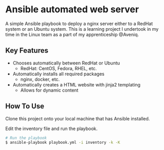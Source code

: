 # Ansible automated web server
A simple Ansible playbook to deploy a nginx server either to a RedHat system or an Ubuntu system.
This is a learning project I undertook in my time in the Linux team as a part of my apprenticeship @Aveniq.


## Key Features

* Chooses automatically between RedHat or Ubuntu
  - RedHat: CentOS, Fedora, RHEL, etc.
* Automatically installs all required packages
  - nginx, docker, etc.
* Automatically creates a HTML website with jinja2 templating
    - Allows for dynamic content


## How To Use

Clone this project onto your local machine that has Ansible installed.

Edit the inventory file and run the playbook.

```bash
# Run the playbook
$ ansible-playbook playbook.yml -i inventory -k -K
```
